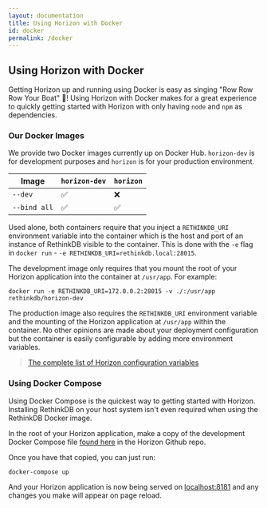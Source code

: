 ```yaml
---
layout: documentation
title: Using Horizon with Docker
id: docker
permalink: /docker
---
```


## Using Horizon with Docker

Getting Horizon up and running using Docker is easy as singing "Row Row Row Your Boat" 🚢! Using Horizon with Docker makes for a great experience to quickly getting started with Horizon with only having `node` and `npm` as dependencies.

### Our Docker Images

We provide two Docker images currently up on Docker Hub. `horizon-dev` is for development purposes and `horizon` is for your production environment.

Image | `horizon-dev` | `horizon`
------| ------------- | --------------
`--dev`| ✅ | ❌
`--bind all` | ✅ | ✅

Used alone, both containers require that you inject a `RETHINKDB_URI` environment variable into the container which is the host and port of an instance of RethinkDB visible to the container. This is done with the `-e` flag in `docker run` - `-e RETHINKDB_URI=rethinkdb.local:28015`.

The development image only requires that you mount the root of your Horizon application into the container at `/usr/app`. For example:

```
docker run -e RETHINKDB_URI=172.0.0.2:28015 -v ./:/usr/app rethinkdb/horizon-dev
```

The production image also requires the `RETHINKDB_URI` environment variable and the mounting of the Horizon application at `/usr/app` within the container. No other opinions are made about your deployment configuration but the container is easily configurable by adding more environment variables.

> [The complete list of Horizon configuration variables](/configuration)

### Using Docker Compose

Using Docker Compose is the quickest way to getting started with Horizon. Installing RethinkDB on your host system isn't even required when using the RethinkDB Docker image.

In the root of your Horizon application, make a copy of the development Docker Compose file [found here](https://github.com/rethinkdb/horizon/blob/next/docker-compose.dev.yml) in the Horizon Github repo.

Once you have that copied, you can just run:
```
docker-compose up
```

And your Horizon application is now being served on [localhost:8181](http://localhost:8181) and any changes you make will appear on page reload.
